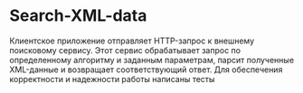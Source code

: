 # Search-XML-data
Клиентское приложение отправляет HTTP-запрос к внешнему поисковому сервису. Этот сервис
обрабатывает запрос по определенному алгоритму и заданным параметрам, парсит полученные
XML-данные и возвращает соответствующий ответ. Для обеспечения корректности и надежности работы написаны тесты
